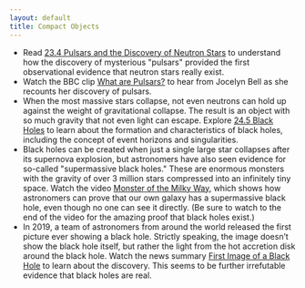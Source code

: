 ```yaml
---
layout: default
title: Compact Objects
---
```


- Read [23.4 Pulsars and the Discovery of Neutron Stars](https://openstax.org/books/astronomy-2e/pages/23-4-pulsars-and-the-discovery-of-neutron-stars) to understand how the discovery of mysterious "pulsars" provided the first observational evidence that neutron stars really exist.
- Watch the BBC clip [What are Pulsars?](https://storage.googleapis.com/avh-astro-videos/What%20are%20pulsars_.webm) to hear from Jocelyn Bell as she recounts her discovery of pulsars.
- When the most massive stars collapse, not even neutrons can hold up against the weight of gravitational collapse. The result is an object with so much gravity that not even light can escape. Explore [24.5 Black Holes](https://openstax.org/books/astronomy-2e/pages/24-5-black-holes) to learn about the formation and characteristics of black holes, including the concept of event horizons and singularities.
- Black holes can be created when just a single large star collapses after its supernova explosion, but astronomers have also seen evidence for so-called "supermassive black holes." These are enormous monsters with the gravity of over 3 million stars compressed into an infinitely tiny space. Watch the video [Monster of the Milky Way](https://drive.google.com/open?id=1CbI0NjgyMxRmLkxylyIgd0s1VScKX1jx), which shows how astronomers can prove that our own galaxy has a supermassive black hole, even though no one can see it directly. (Be sure to watch to the end of the video for the amazing proof that black holes exist.)
- In 2019, a team of astronomers from around the world released the first picture ever showing a black hole. Strictly speaking, the image doesn’t show the black hole itself, but rather the light from the hot accretion disk around the black hole. Watch the news summary [First Image of a Black Hole](https://youtu.be/UlNYgSP9qNU) to learn about the discovery. This seems to be further irrefutable evidence that black holes are real.  

